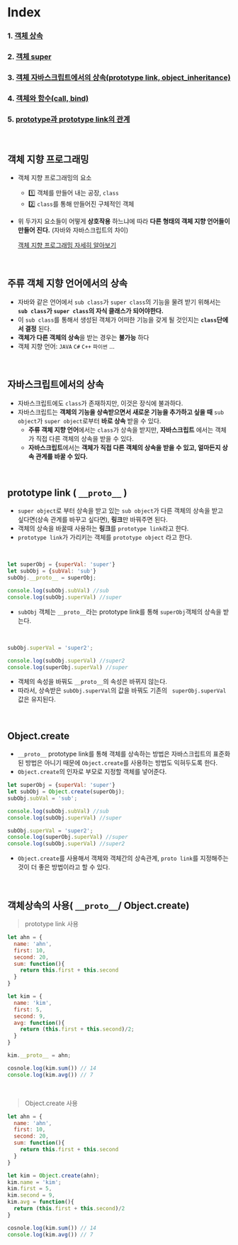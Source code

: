 # Index
### 1. [객체 상속](./객체_상속.md)
### 2. [객체 super](./객체_super.md)
### 3. [객체 자바스크립트에서의 상속(prototype link, object_inheritance)](./객체_자바스크립트_상속.md)
### 4. [객체와 함수(call, bind)](./객체와함수.md)
### 5. [prototype과 prototype link의 관계](./객체_prototype과prototype_link.md)

<br>

## 객체 지향 프로그래밍
- 객체 지향 프로그래밍의 요소
  - 1️⃣ 객체를 만들어 내는 공장, ```class```
  - 2️⃣ ```class```를 통해 만들어진 구체적인 객체
- 위 두가지 요소들이 어떻게 **상호작용** 하느냐에 따라 **다른 형태의 객체 지향 언어들이 만들어 진다.** (자바와 자바스크립트의 차이)

  [객체 지향 프로그래밍 자세히 알아보기](opp.md)


<br>

## 주류 객체 지향 언어에서의 상속
- 자바와 같은 언어에서 ```sub class```가 ```super class```의 기능을 물려 받기 위해서는 **```sub class```가 ```super class```의 자식 클래스가 되어야한다.**
- 이 ```sub class```를 통해서 생성된 객체가 어떠한 기능을 갖게 될 것인지는 **```class```단에서 결정** 된다. 
- **객체가 다른 객체의 상속**을 받는 경우는 **불가능** 하다
- 객체 지향 언어: ```JAVA``` ```C#``` ```C++``` ```파이썬``` ...

<br>

## 자바스크립트에서의 상속
- 자바스크립트에도 ```class```가 존재하지만, 이것은 장식에 불과하다.
- 자바스크립트는 **객체의 기능을 상속받으면서 새로운 기능을 추가하고 싶을 때** ```sub object```가 ```super object```로부터 **바로 상속** 받을 수 있다.
  - **주류 객체 지향 언어**에서는 ```class```가 상속을 받지만, **자바스크립트** 에서는 객체가 직접 다른 객체의 상속을 받을 수 있다.
  - **자바스크립트**에서는 **객체가 직접 다른 객체의 상속을 받을 수 있고, 얼마든지 상속 관계를 바꿀 수 있다.** 

<br>

## prototype link ( ```__proto__``` )
- ```super object```로 부터 상속을 받고 있는 ```sub object```가 다른 객체의 상속을 받고 싶다면(상속 관계를 바꾸고 싶다면), **링크**만 바꿔주면 된다. 
- 객체의 상속을 바꿀때 사용하는 **링크**를 ```prototype link```라고 한다. 
-  ```prototype link```가 가리키는 객체를 ```prototype object``` 라고 한다. 

<br>

```javascript
let superObj = {superVal: 'super'}
let subObj = {subVal: 'sub'}
subObj.__proto__ = superObj;

console.log(subObj.subVal) //sub
console.log(subObj.superVal) //super

```
- ```subObj``` 객체는 ```__proto__```라는 prototype link를 통해 ```superObj```객체의 상속을 받는다.

<br>

```javascript
subObj.superVal = 'super2';

console.log(subObj.superVal) //super2
console.log(superObj.superVal) //super

```
- 객체의 속성을 바꿔도 ```__proto__```의 속성은 바뀌지 않는다.
- 따라서, 상속받은 ```subObj.superVal```의 값을 바꿔도 기존의 ``` superObj.superVal```값은 유지된다.

<br>

## Object.create
- ```__proto__``` prototype link를 통해 객체를 상속하는 방법은 자바스크립트의 표준화된 방법은 아니기 때문에 ```Object.create```를 사용하는 방법도 익혀두도록 한다.
- ```Object.create```의 인자로 부모로 지정할 객체를 넣어준다. 

```javascript
let superObj = {superVal: 'super'}
let subObj = Object.create(superObj);
subObj.subVal = 'sub';

console.log(subObj.subVal) //sub
console.log(subObj.superVal) //super

subObj.superVal = 'super2';
console.log(superObj.superVal) //super
console.log(subObj.superVal) //super2

```

- ```Object.create```를 사용해서 객체와 객체간의 상속관계, ```proto link```를 지정해주는 것이 더 좋은 방법이라고 할 수 있다.

<br> 

## 객체상속의 사용( ```__proto__```/ Object.create)

> prototype link 사용

```javascript
let ahn = {
  name: 'ahn',
  first: 10,
  second: 20,
  sum: function(){
    return this.first + this.second
  }
}

let kim = {
  name: 'kim',
  first: 5,
  second: 9,
  avg: function(){
    return (this.first + this.second)/2;
  }
}

kim.__proto__ = ahn;

cosnole.log(kim.sum()) // 14
console.log(kim.avg()) // 7

```

<br>

> Object.create 사용

```javascript
let ahn = {
  name: 'ahn',
  first: 10,
  second: 20,
  sum: function(){
    return this.first + this.second
  }
}

let kim = Object.create(ahn);
kim.name = 'kim';
kim.first = 5,
kim.second = 9,
kim.avg = function(){ 
  return (this.first + this.second)/2
}

cosnole.log(kim.sum()) // 14
console.log(kim.avg()) // 7


```

